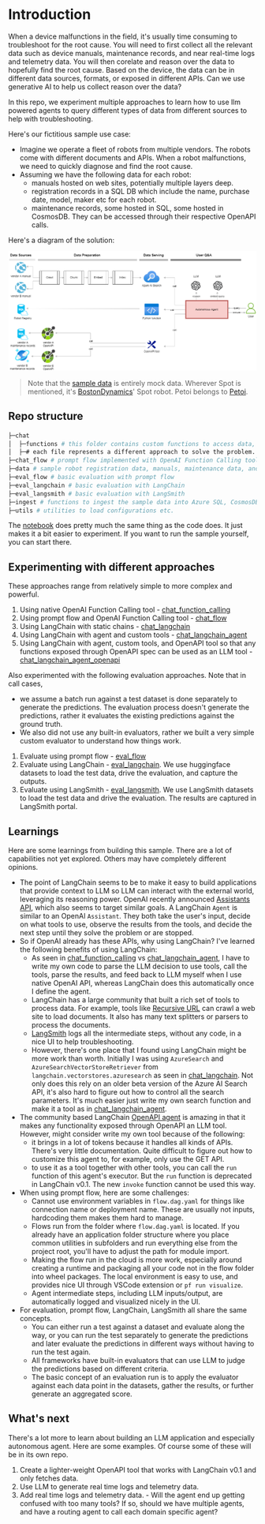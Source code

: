 # Introduction

When a device malfunctions in the field, it's usually time consuming to troubleshoot for the root cause.
 You will need to first collect all the relevant data such as device manuals, maintenance records, and near real-time logs
 and telemetry data. You will then corelate and reason over the data to hopefully find the root cause.
 Based on the device, the data can be in different data sources, formats, or exposed in different APIs.
 Can we use generative AI to help us collect reason over the data?

In this repo, we experiment multiple approaches to learn how to use llm powered agents to query different types of data
 from different sources to help with troubleshooting.

Here's our fictitious sample use case:

* Imagine we operate a fleet of robots from multiple vendors. The robots come with different documents and APIs.
 When a robot malfunctions, we need to quickly diagnose and find the root cause.
* Assuming we have the following data for each robot:
  * manuals hosted on web sites, potentially multiple layers deep.
  * registration records in a SQL DB which include the name, purchase date, model, maker etc for each robot.
  * maintenance records, some hosted in SQL, some hosted in CosmosDB. They can be accessed through their respective OpenAPI calls.

Here's a diagram of the solution:

![diagnostic agent](./AutonomousAgent.png)

> Note that the [sample data](./data) is entirely mock data. Wherever Spot is mentioned, it's [BostonDynamics](https://bostondynamics.com/products/spot/)' Spot robot. Petoi belongs to [Petoi](https://www.petoi.com).

## Repo structure

```bash
├─chat
│  ├─functions # this folder contains custom functions to access data, and sample REST APIs that expose data.
│  ├─# each file represents a different approach to solve the problem.
├─chat_flow # prompt flow implemented with OpenAI Function Calling tool
├─data # sample robot registration data, manuals, maintenance data, and OpenAPI specs for different vendors.
├─eval_flow # basic evaluation with prompt flow
├─eval_langchain # basic evaluation with LangChain
├─eval_langsmith # basic evaluation with LangSmith
├─ingest # functions to ingest the sample data into Azure SQL, CosmosDB, or Azure AI Search.
├─utils # utilities to load configurations etc.
```

The [notebook](agent.ipynb) does pretty much the same thing as the code does. It just makes it a bit easier to experiment.
 If you want to run the sample yourself, you can start there.

## Experimenting with different approaches

These approaches range from relatively simple to more complex and powerful.

1. Using native OpenAI Function Calling tool - [chat_function_calling](./chat/chat_function_calling.py)
1. Using prompt flow and OpenAI Function Calling tool - [chat_flow](./chat_flow)
1. Using LangChain with static chains - [chat_langchain](./chat/chat_langchain.py)
1. Using LangChain with agent and custom tools - [chat_langchain_agent](./chat/chat_langchain_agent.py)
1. Using LangChain with agent, custom tools, and OpenAPI tool so that any functions exposed through OpenAPI spec
 can be used as an LLM tool - [chat_langchain_agent_openapi](./chat/chat_langchain_agent_openapi.py)

Also experimented with the following evaluation approaches. Note that in call cases,

* we assume a batch run against a test dataset is done separately to generate the predictions. The evaluation process doesn't generate the predictions, rather it evaluates the existing predictions against the ground truth.
* We also did not use any built-in evaluators, rather we built a very simple custom evaluator to understand how things work.

1. Evaluate using prompt flow - [eval_flow](./eval_flow/)
1. Evaluate using LangChain - [eval_langchain](./eval_langchain/). We use huggingface datasets to load the test data, drive the evaluation, and capture the outputs.
1. Evaluate using LangSmith - [eval_langsmith](./eval_langsmith/). We use LangSmith datasets to load the test data and drive the evaluation. The results are captured in LangSmith portal.

## Learnings

Here are some learnings from building this sample. There are a lot of capabilities not yet explored.
 Others may have completely different opinions.

* The point of LangChain seems to be to make it easy to build applications that provide context to LLM so LLM can interact
 with the external world, leveraging its reasoning power. OpenAI recently announced [Assistants API](https://platform.openai.com/docs/assistants/overview),
 which also seems to target similar goals. A LangChain `Agent` is similar to an OpenAI `Assistant`. They both take the user's
 input, decide on what tools to use, observe the results from the tools, and decide the next step until they solve the problem
 or are stopped.
* So if OpenAI already has these APIs, why using LangChain? I've learned the following benefits of using LangChain:
  * As seen in [chat_function_calling](./chat/chat_function_calling.py) vs [chat_langchain_agent](./chat/chat_langchain_agent.py),
   I have to write my own code to parse the LLM decision to use tools, call the tools, parse the results, and
   feed back to LLM myself when I use native OpenAI API, whereas LangChain does this automatically once I define the agent.
  * LangChain has a large community that built a rich set of tools to process data. For example, tools like [Recursive URL](https://python.langchain.com/docs/integrations/document_loaders/recursive_url) can crawl a web site to load documents. It also has many text splitters or parsers to process the documents.
  * [LangSmith](https://docs.smith.langchain.com/) logs all the intermediate steps, without any code, in a nice UI to help troubleshooting.
  * However, there's one place that I found using LangChain might be more work than worth. Initially I was using `AzureSearch` and
  `AzureSearchVectorStoreRetriever` from `langchain.vectorstores.azuresearch` as seen in [chat_langchain](./chat/chat_langchain.py).
   Not only does this rely on an older beta version of the Azure AI Search API, it's also hard to figure out how to control all the
   search parameters. It's much easier just write my own search function and make it a tool as in [chat_langchain_agent](./chat/chat_langchain_agent.py).
* The community based LangChain [OpenAPI agent](https://python.langchain.com/docs/integrations/toolkits/openapi) is amazing in that
  it makes any functionality exposed through OpenAPI an LLM tool. However, might consider write my own tool because of the following:
  * it brings in a lot of tokens because it handles all kinds of APIs. There's very little documentation. Quite difficult
  to figure out how to customize this agent to, for example, only use the GET API.
  * to use it as a tool together with other tools, you can call the `run` function of this agent's executor. But the `run` function is
  deprecated in LangChain v0.1. The new `invoke` function cannot be used this way.
* When using prompt flow, here are some challenges:
  * Cannot use environment variables in `flow.dag.yaml` for things like connection name or deployment name. These are usually not inputs,
  hardcoding them makes them hard to manage.
  * Flows run from the folder where `flow.dag.yaml` is located. If you already have an application folder structure where you place
  common utilities in subfolders and run everything else from the project root, you'll have to adjust the path for module import.
  * Making the flow run in the cloud is more work, especially around creating a runtime and packaging all your code not in the flow
  folder into wheel packages. The local environment is easy to use, and provides nice UI through VSCode extension or `pf run visualize`.
  * Agent intermediate steps, including LLM inputs/output, are automatically logged and visualized nicely in the UI.
* For evaluation, prompt flow, LangChain, LangSmith all share the same concepts.
  * You can either run a test against a dataset and evaluate along the way, or you can run the test separately to generate the predictions and later evaluate the predictions in different ways without having to run the test again.
  * All frameworks have built-in evaluators that can use LLM to judge the predictions based on different criteria.
  * The basic concept of an evaluation run is to apply the evaluator against each data point in the datasets, gather the results, or further generate an aggregated score.

## What's next

There's a lot more to learn about building an LLM application and especially autonomous agent. Here are some examples.
 Of course some of these will be in its own repo.

1. Create a lighter-weight OpenAPI tool that works with LangChain v0.1 and only fetches data.
1. Use LLM to generate real time logs and telemetry data.
1. Add real time logs and telemetry data. - Will the agent end up getting confused with too many tools? If so,
 should we have multiple agents, and have a routing agent to call each domain specific agent?
